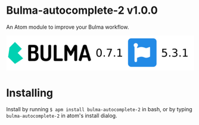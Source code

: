 # Bulma-autocomplete-2 v1.0.0
An Atom module to improve your Bulma workflow.

![bulma](https://github.com/Medeola/Bulma-autocomplete-2/blob/master/header.png?raw=true)

# Installing
Install by running ```$ apm install bulma-autocomplete-2``` in bash,
or by typing ```bulma-autocomplete-2``` in atom's install dialog.
